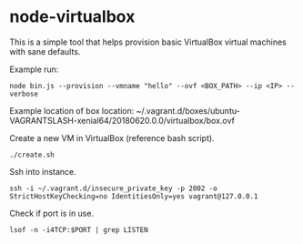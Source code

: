 # node-virtualbox

This is a simple tool that helps provision basic VirtualBox virtual machines with sane defaults.

Example run:

```
node bin.js --provision --vmname "hello" --ovf <BOX_PATH> --ip <IP> --verbose
```

Example location of box location: ~/.vagrant.d/boxes/ubuntu-VAGRANTSLASH-xenial64/20180620.0.0/virtualbox/box.ovf

Create a new VM in VirtualBox (reference bash script).

```
./create.sh
```

Ssh into instance.
```
ssh -i ~/.vagrant.d/insecure_private_key -p 2002 -o StrictHostKeyChecking=no IdentitiesOnly=yes vagrant@127.0.0.1
```


Check if port is in use.
```
lsof -n -i4TCP:$PORT | grep LISTEN
```